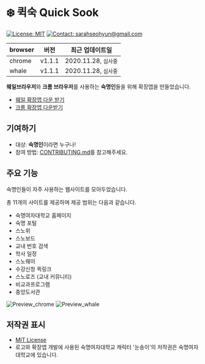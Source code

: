 # ❄️ 퀵숙 Quick Sook

[![License: MIT](https://img.shields.io/badge/License-MIT-yellow.svg)](https://opensource.org/licenses/MIT)
[![Contact: sarahseohyun@gmail.com](https://img.shields.io/badge/Contact-sarahseohyun@gmail.com-important)](mailto:sarahseohyun@gmail.com)

| browser | 버전   | 최근 업데이트일      |
| ------- | ------ | -------------------- |
| chrome  | v1.1.1 | 2020.11.28, `심사중` |
| whale   | v1.1.1 | 2020.11.28, `심사중` |

**웨일브라우저**와 **크롬 브라우저**를 사용하는 **숙명인**들을 위해 확장앱을 만들었습니다.

- [웨일 확장앱 다운 받기](https://store.whale.naver.com/detail/lniagbhflokdpfoilcmcpdmaphllolai)
- [크롬 확장앱 다운받기](https://chrome.google.com/webstore/detail/%ED%80%B5%EC%88%99-quick-sookmyung/ojiacghdlkbcfphkggebiiblbhheiopc)

## 기여하기

- 대상: **숙명인**이라면 누구나!
- 참여 방법: [CONTRIBUTING.md](CONTRIBUTING.md)를 참고해주세요.

## 주요 기능

숙명인들이 자주 사용하는 웹사이트를 모아두었습니다.

총 11개의 사이트를 제공하며 제공 범위는 다음과 같습니다.

- 숙명여자대학교 홈페이지
- 숙명 포털
- 스노위
- 스노보드
- 교내 번호 검색
- 학사 일정
- 스노웨이
- 수강신청 퀵링크
- 스노로즈 (교내 커뮤니티)
- 비교과프로그램
- 중앙도서관

![Preview_chrome](./preview/preview_chrome.png)
![Preview_whale](./preview/preview_whale.png)

## 저작권 표시

- [MIT License](LICENSE)
- 로고와 확장앱 개발에 사용된 숙명여자대학교 캐릭터 '눈송이'의 저작권은 숙명여자대학교에 있습니다.
